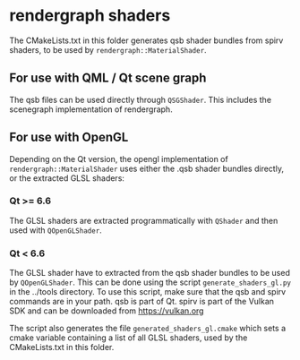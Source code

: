 # rendergraph shaders

The CMakeLists.txt in this folder generates qsb shader bundles from spirv shaders, to
be used by `rendergraph::MaterialShader`.

## For use with QML / Qt scene graph

The qsb files can be used directly through `QSGShader`. This includes the scenegraph
implementation of rendergraph.

## For use with OpenGL

Depending on the Qt version, the opengl implementation of `rendergraph::MaterialShader`
uses either the .qsb shader bundles directly, or the extracted GLSL shaders:

### Qt >= 6.6

The GLSL shaders are extracted programmatically with `QShader` and then used with
`QOpenGLShader`.

### Qt < 6.6

The GLSL shader have to extracted from the qsb shader bundles to be used by `QOpenGLShader`.
This can be done using the script `generate_shaders_gl.py` in the ../tools directory. To
use this script, make sure that the qsb and spirv commands are in your path. qsb is part of
Qt. spirv is part of the Vulkan SDK and can be downloaded from <https://vulkan.org>

The script also generates the file `generated_shaders_gl.cmake` which sets a cmake
variable containing a list of all GLSL shaders, used by the CMakeLists.txt in this folder.
